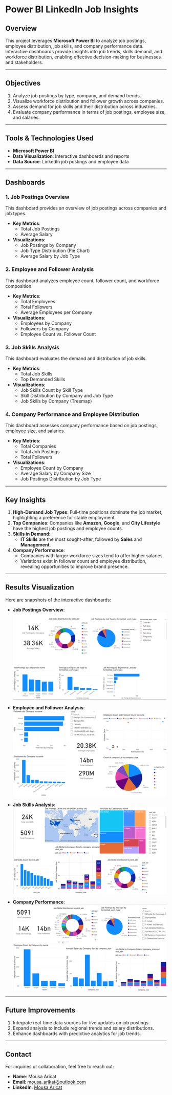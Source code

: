 # Power BI LinkedIn Job Insights

## Overview  
This project leverages **Microsoft Power BI** to analyze job postings, employee distribution, job skills, and company performance data. Interactive dashboards provide insights into job trends, skills demand, and workforce distribution, enabling effective decision-making for businesses and stakeholders.

---

## Objectives  
1. Analyze job postings by type, company, and demand trends.  
2. Visualize workforce distribution and follower growth across companies.  
3. Assess demand for job skills and their distribution across industries.  
4. Evaluate company performance in terms of job postings, employee size, and salaries.  

---

## Tools & Technologies Used  
- **Microsoft Power BI**  
- **Data Visualization**: Interactive dashboards and reports  
- **Data Source**: LinkedIn job postings and employee data  

---

## Dashboards  

### 1. **Job Postings Overview**  
This dashboard provides an overview of job postings across companies and job types.  
- **Key Metrics**:  
  - Total Job Postings  
  - Average Salary  
- **Visualizations**:  
  - Job Postings by Company  
  - Job Type Distribution (Pie Chart)  
  - Average Salary by Job Type  

### 2. **Employee and Follower Analysis**  
This dashboard analyzes employee count, follower count, and workforce composition.  
- **Key Metrics**:  
  - Total Employees  
  - Total Followers  
  - Average Employees per Company  
- **Visualizations**:  
  - Employees by Company  
  - Followers by Company  
  - Employee Count vs. Follower Count  

### 3. **Job Skills Analysis**  
This dashboard evaluates the demand and distribution of job skills.  
- **Key Metrics**:  
  - Total Job Skills  
  - Top Demanded Skills  
- **Visualizations**:  
  - Job Skills Count by Skill Type  
  - Skill Distribution by Company and Job Type  
  - Job Skills by Company (Treemap)  

### 4. **Company Performance and Employee Distribution**  
This dashboard assesses company performance based on job postings, employee size, and salaries.  
- **Key Metrics**:  
  - Total Companies  
  - Total Job Postings  
  - Total Followers  
- **Visualizations**:  
  - Employee Count by Company  
  - Average Salary by Company Size  
  - Job Postings Distribution by Job Type  

---

## Key Insights  
1. **High-Demand Job Types**: Full-time positions dominate the job market, highlighting a preference for stable employment.  
2. **Top Companies**: Companies like **Amazon**, **Google**, and **City Lifestyle** have the highest job postings and employee counts.  
3. **Skills in Demand**:  
   - **IT Skills** are the most sought-after, followed by **Sales** and **Management**.  
4. **Company Performance**:  
   - Companies with larger workforce sizes tend to offer higher salaries.  
   - Variations exist in follower count and employee distribution, revealing opportunities to improve brand presence.  

---

## Results Visualization  
Here are snapshots of the interactive dashboards:  

- **Job Postings Overview**:  
  ![Job Postings Overview](images/job_posting_overview.png)  




- **Employee and Follower Analysis**:  
  ![Employee Analysis](images/employee_analysis.png)  




- **Job Skills Analysis**:  
  ![Job Skills Analysis](images/job_skills_analysis.png)  




- **Company Performance**:  
  ![Company Performance](images/company_performance.png)  

---

## Future Improvements  
1. Integrate real-time data sources for live updates on job postings.  
2. Expand analysis to include regional trends and salary distributions.  
3. Enhance dashboards with predictive analytics for job trends.  

---

## Contact  
For inquiries or collaboration, feel free to reach out:  
- **Name**: Mousa Aricat  
- **Email**: [mousa_arikat@outlook.com](mailto:mousa_arikat@outlook.com)  
- **LinkedIn**: [Mousa Aricat](https://www.linkedin.com/in/mousa-aricat-5847a2241/)
